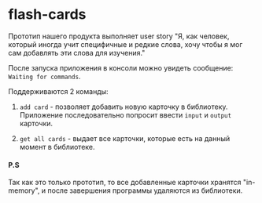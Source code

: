 # flash-cards
Прототип нашего продукта выполняет user story
"Я, как человек, который иногда учит специфичные и редкие слова, хочу чтобы я мог сам добавлять эти
слова для изучения."

После запуска приложения в консоли можно увидеть сообщение: `Waiting for commands`.

Поддерживаются 2 команды:

1) `add card` - позволяет добавить новую карточку в библиотеку. Приложение последовательно попросит
   ввести `input` и `output` карточки.

2) `get all cards` - выдает все карточки, которые есть на данный момент в библиотеке.

#### P.S

Так как это только прототип, то все добавленные карточки хранятся "in-memory", и после завершения
программы удаляются из библиотеки.
